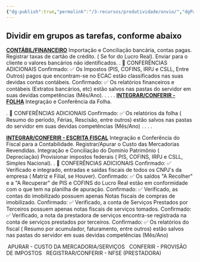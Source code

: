 ```yaml
---
{"dg-publish":true,"permalink":"/3-recursos/produtividade/onvio/","dgPassFrontmatter":true,"created":"2025-09-23T14:33:27.753-03:00","updated":"2025-10-06T08:41:51.122-03:00"}
---
```



## **Dividir em grupos as tarefas, conforme abaixo**


**[CONTÁBIL/FINANCEIRO](https://app.gestta.com.br/admin/#/sidebar/task/edit/5ca7a5431db7d045df0800e5/details)**
Importação e Conciliação bancária, contas pagas.
Registrar taxas de cartão  de crédito. ( Se for do Lucro Real).
Enviar para o cliente o valores bancários não identificados.
.
📌 CONFERÊNCIAS ADICIONAIS
Confirmado: ✅ Os Impostos (PIS, COFINS, IRPJ e CSLL, Entre Outros) pagos que encontram-se no ECAC estão classificados nas suas devidas contas contábeis.
Confirmado: ✅ Os relatórios financeiros e contábeis (Extratos bancários, etc)  estão salvos nas pastas do servidor em suas devidas competências (Mês/Ano).
.
.
.
.
**[INTEGRAR/CONFERIR - FOLHA](https://app.gestta.com.br/admin/#/sidebar/task/edit/5cb76ddfabb4f917d18c71f9/details)**
Integração e Conferência da Folha.

.
📌 CONFERÊNCIAS ADICIONAIS
Confirmado: ✅ Os relatórios da folha ( Resumo do período, Férias, Rescisão, entre outros) estão salvos nas pastas do servidor em suas devidas competências (Mês/Ano)
.
.
.
.

**[INTEGRAR/CONFERIR - ESCRITA FISCAL](https://app.gestta.com.br/admin/#/sidebar/task/edit/5cb76f34bb149c840ee011ee/details)**
Integração e Conferência do Fiscal para a Contabilidade.
Registrar/Apurar o Custo das Mercadorias Revendidas.
Integração e Conciliação do Dominio Patrimônio ( Depreciação)
Provisionar impostos federais ( PIS, COFINS, IRPJ e CSLL, Simples Nacional).
.
📌 CONFERÊNCIAS ADICIONAIS
Confirmado: ✅ Verificado e integrado, entradas e saídas fiscais de todos os CNPJ's da empresa ( Matriz e Filial, se Houver).
Confirmado: ✅ Os saldos "A Recolher" e a "A Recuperar" de PIS e COFINS do Lucro Real estão em conformidade com o que tem na planilha de apuração.
Confirmado: ✅ Verificado, as contas do imobilizado possuem apenas Notas fiscais de compras de imobilizado.
Confirmado: ✅ Verificado, a conta de Serviços Prestados por Terceiros possuem apenas notas fiscais de serviços tomados.
Confirmado: ✅ Verificado, a nota da prestadora de serviços encontra-se registrada na conta de serviços prestados por terceiros.
Confirmado: ✅ Os relatórios do fiscal ( Resumo por acumulador, faturamento, entre outros) estão salvos nas pastas do servidor em suas devidas competências (Mês/Ano)


 APURAR - CUSTO DA MERCADORIA/SERVIÇOS
  CONFERIR - PROVISÃO DE IMPOSTOS
  REGISTRAR/CONFERIR - NFSE (PRESTADORA)


